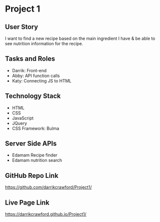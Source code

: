 # Project 1

## User Story
I want to find a new recipe based on the main ingredient I have & be able to see nutrition information for the recipe. 

## Tasks and Roles
* Darrik: Front-end
* Abby: API function calls 
* Katy: Connecting JS to HTML

## Technology Stack
* HTML
* CSS
* JavaScript
* JQuery
* CSS Framework: Bulma

## Server Side APIs
* Edamam Recipe finder
* Edamam nutrition search

## GitHub Repo Link
https://github.com/darrikcrawford/Project1/

## Live Page Link
https://darrikcrawford.github.io/Project1/
